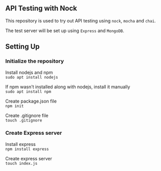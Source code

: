 ## **API Testing with Nock**

This repository is used to try out API testing using `nock`, `mocha` and `chai`. 

The test server will be set up using `Express` and `MongoDB`.

## **Setting Up**

### **Initialize the repository**

Install nodejs and npm\
`sudo apt install nodejs`

If npm wasn't installed along with nodejs, install it manually\
`sudo apt install npm` 

Create package.json file\
`npm init`

Create .gitignore file\
`touch .gitignore`
### **Create Express server**

Install express\
`npm install express`

Create express server\
`touch index.js`
